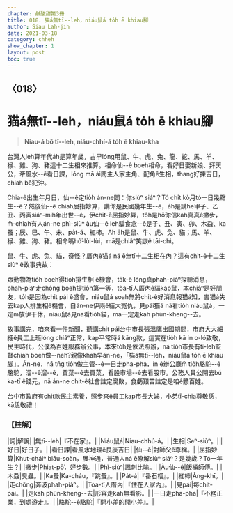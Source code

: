 ```yaml
---
chapter: 鹹酸甜第3冊
title: 018. 猫á無tī--leh，niáu鼠á to̍h ē khiau腳
author: Siau Lah-jih
date: 2021-03-18
category: chheh
show_chapter: 1
layout: post
toc: true
---
```


## 〈018〉
# 猫á無tī--leh，niáu鼠á to̍h ē khiau腳
> **Niau-á bô tī--leh, niáu-chhí-á to̍h ē khiau-kha**
 
台灣人leh算年代a̍h是算年歲，古早lóng用鼠、牛、虎、兔、龍、蛇、馬、羊、猴、雞、狗、豬這十二生相來推算。相命仙--ê boeh相命，看好日娶新娘、拜天公，牽風水--ê看日課，lóng mā ài問主人家主角、配角ê生相，thang好揀吉日，chiah bē犯沖。

Chia-ê出生年月日，仙--ê定tio̍h án-ne問：你siùⁿ siáⁿ？Tó chi̍t kò月tó一日幾點生--ê？然後仙--ê chiah屈指妙算，講你是民國幾年生--ê，a̍h是講he甲子、乙丑、丙寅siáⁿ-mih年出世--ê，伊chit-ē屈指妙算，to̍h是hō͘你信kah真真ê撇步，m̄-chiah有人án-ne phì-siùⁿ àu仙--ê leh騙食念--ê是子、丑、寅、卯、木蝨、ka蚤；辰、巳、午、未、pa̍t-á、紅柿。Ah a̍h是鼠、牛、虎、兔、貓；馬、羊、猴、雞、狗、豬。相命嘴hô͘-lùi-lùi，mā是chiâⁿ笑詼ê tāi-chì。

鼠、牛、虎、兔、貓，奇怪？厝內ê猫á ná ē無tī十二生相在內？這有chi̍t-ê十二生siùⁿ ê故事典故：

眾動物為tio̍h boeh得tio̍h排生相 ê機會，ta̍k-ê lóng真phah-piàⁿ探聽消息，phah-piàⁿ走chông boeh提tio̍h第一等，tòa-tī人厝內ê貓kap鼠，本chiâⁿ是好朋友，to̍h是因為chit pái ê盛會，niáu鼠á soah無將chit-ê好消息報猫á知，害猫á失去kap人排生相ê機會，自án-ne伊兩ê結大冤仇，見pái猫á nā看tio̍h niáu鼠á，一定m̄放伊干休，niáu鼠á見nā看tio̍h貓，mā一定走kah phùn-kheng--去。

故事講完，咱來看一件新聞，聽講chit pái台中市長張溫鷹出國期間，市府大大細細ê員工上班lóng chiâⁿ正常，kap平常時á kāng款，這實在tio̍h kā in o-ló致敬，民主時代，公僕為百姓服務辦公事，本來to̍h是依法照辦，ná tio̍h市長有tī-leh監督chiah boeh做--neh?親像khah早án-ne，「猫á無tī--leh，niáu鼠á to̍h ē khiau腳」。Án-ne，nā tn̄g tio̍h做主管--ê一日走pha-pha，in ê辦公廳m̄ tio̍h駱駝--ê駱駝，溜--ê溜--ê，買菜--ê去買菜，看股市場--ê去看股市。公務人員公開去bú ka-tī ê錢元，nā án-ne chit-ê社會註定腐敗，食虧艱苦註定是咱ê戇百姓。

台中市政府有chit款民主素養，照步來ê員工kap市長大姊，小弟tī-chia尊敬恁，kā恁敬禮！

 
### 【註解】

|詞|解說|
|無tī--leh|『不在家』。|
|Niáu鼠á|Niau-chhú-á。|
|生相|Seⁿ-siùⁿ。|
|好日|好日子。|
|看日課|看風水地理ê良辰吉日|
|仙--ê|對師父ê尊稱。|
|屈指妙算|Khut-cháiⁿ biāu-soàn，展神通，普通人ná ē瞭解siùⁿ siáⁿ？是幾歲？Tó一年生？|
|撇步|Phiat-pō͘，好步數。|
|Phì-siùⁿ|諷刺比喻。|
|Àu仙--ê|飯桶師傅。|
|木蝨|臭蟲。|
|Ka蚤|Ka-cháu，『跳蚤』。|
|Pa̍t-á|『番石榴』。|
|紅柿|Âng-khī。|
|走chông|奔波phah-piàⁿ。|
|Tòa-tī人厝內|『住在人家內』。|
|見pái|每chi̍t-pái。|
|走kah phùn-kheng--去|形容走kah無看影。|
|一日走pha-pha|『不務正業，到處遊走』。|
|駱駝--ê駱駝|『開小差的開小差』。|
